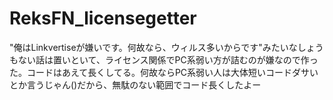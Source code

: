 # ReksFN_licensegetter
"俺はLinkvertiseが嫌いです。何故なら、ウィルス多いからです"みたいなしょうもない話は置いといて、ライセンス関係でPC系弱い方が詰むのが嫌なので作った。コードはあえて長くしてる。何故ならPC系弱い人は大体短いコードダサいとか言うじゃん()だから、無駄のない範囲でコード長くしたよー
